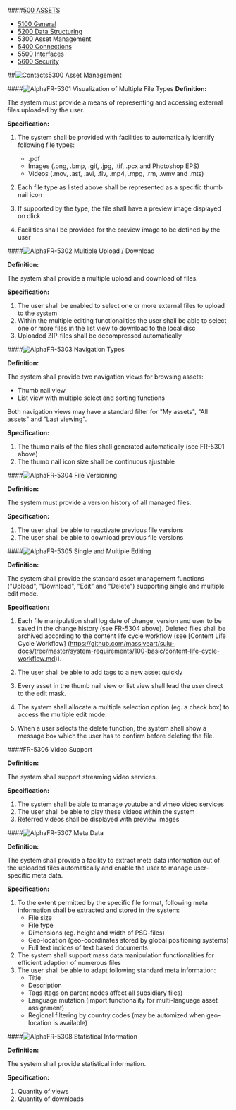 ####[500 ASSETS](https://github.com/massiveart/sulu-docs/tree/master/system-requirements/500-assets "500 ASSETS")

* [5100 General](https://github.com/massiveart/sulu-docs/tree/master/system-requirements/500-assets/5100_general.md "1100 General")
* [5200 Data Structuring](https://github.com/massiveart/sulu-docs/tree/master/system-requirements/500-assets/5200_data-structuring.md "5200 Meta Information Management")
* 5300 Asset Management
* [5400 Connections](https://github.com/massiveart/sulu-docs/tree/master/system-requirements/500-assets/5400_connections.md "5400 Connections")
* [5500 Interfaces](https://github.com/massiveart/sulu-docs/tree/master/system-requirements/500-assets/5500_interfaces.md "5500 Interfaces")
* [5600 Security](https://github.com/massiveart/sulu-docs/tree/master/system-requirements/500-assets/5600_security.md "5600 Security")

##![Contacts](https://raw.github.com/massiveart/sulu-docs/master/system-requirements/images/assets.png)5300 Asset Management

####![Alpha](https://raw.github.com/massiveart/sulu-docs/master/system-requirements/images/alpha.png)FR-5301 Visualization of Multiple File Types
**Definition:**

The system must provide a means of representing and accessing external files uploaded by the user. 

**Specification:**

1. The system shall be provided with facilities to automatically identify following file types:
	* .pdf
	* Images (.png, .bmp, .gif, .jpg, .tif, .pcx and Photoshop EPS)
	* Videos (.mov, .asf, .avi, .flv, .mp4, .mpg, .rm, .wmv and .mts)
	
1. Each file type as listed above shall be represented as a specific thumb nail icon
1. If supported by the type, the file shall have a preview image displayed on click
1. Facilities shall be provided for the preview image to be defined by the user

####![Alpha](https://raw.github.com/massiveart/sulu-docs/master/system-requirements/images/alpha.png)FR-5302 Multiple Upload / Download

**Definition:**

The system shall provide a multiple upload and download of files.

**Specification:**

1. The user shall be enabled to select one or more external files to upload to the system
1. Within the multiple editing functionalities the user shall be able to select one or more files in the list view to download to the local disc
1. Uploaded ZIP-files shall be decompressed automatically

####![Alpha](https://raw.github.com/massiveart/sulu-docs/master/system-requirements/images/alpha.png)FR-5303 Navigation Types

**Definition:**

The system shall provide two navigation views for browsing assets:
* Thumb nail view
* List view with multiple select and sorting functions

Both navigation views may have a standard filter for "My assets", "All assets" and "Last viewing". 

**Specification:**

1. The thumb nails of the files shall generated automatically (see FR-5301 above)
1. The thumb nail icon size shall be continuous ajustable 

####![Alpha](https://raw.github.com/massiveart/sulu-docs/master/system-requirements/images/alpha.png)FR-5304 File Versioning

**Definition:**

The system must provide a version history of all managed files. 

**Specification:**

1. The user shall be able to reactivate previous file versions
1. The user shall be able to download previous file versions

####![Alpha](https://raw.github.com/massiveart/sulu-docs/master/system-requirements/images/alpha.png)FR-5305 Single and Multiple Editing

**Definition:**

The system shall provide the standard asset management functions ("Upload", "Download", "Edit" and "Delete") supporting single and multiple edit mode.

**Specification:**

1. Each file manipulation shall log date of change, version and user to be saved in the change history (see FR-5304 above). Deleted files shall be archived according to the content life cycle workflow (see [Content Life Cycle Workflow] (https://github.com/massiveart/sulu-docs/tree/master/system-requirements/100-basic/content-life-cycle-workflow.md)).

1. The user shall be able to add tags to a new asset quickly

1. Every asset in the thumb nail view or list view shall lead the user direct to the edit mask.

1. The system shall allocate a multiple selection option (eg. a check box) to access the multiple edit mode. 

1. When a user selects the delete function, the system shall show a message box which the user has to confirm before deleting the file.

####FR-5306 Video Support

**Definition:**

The system shall support streaming video services.

**Specification:**

1. The system shall be able to manage youtube and vimeo video services
1. The user shall be able to play these videos within the system
1. Referred videos shall be displayed with preview images

####![Alpha](https://raw.github.com/massiveart/sulu-docs/master/system-requirements/images/alpha.png)FR-5307 Meta Data

**Definition:**

The system shall provide a facility to extract meta data information out of the uploaded files automatically and enable the user to manage user-specific meta data.

**Specification:**

1. To the extent permitted by the specific file format, following meta information shall be extracted and stored in the system:
	* File size
	* File type
	* Dimensions (eg. height and width of PSD-files)
	* Geo-location (geo-coordinates stored by global positioning systems)
	* Full text indices of text based documents
1. The system shall support mass data manipulation functionalities for efficient adaption of numerous files
2. The user shall be able to adapt following standard meta information:
	* Title
	* Description
	* Tags (tags on parent nodes affect all subsidiary files)
	* Language mutation (import functionality for multi-language asset assignment)
	* Regional filtering by country codes (may be automized when geo-location is available)


####![Alpha](https://raw.github.com/massiveart/sulu-docs/master/system-requirements/images/alpha.png)FR-5308 Statistical Information

**Definition:**

The system shall provide statistical information.

**Specification:**

1. Quantity of views
1. Quantity of downloads
